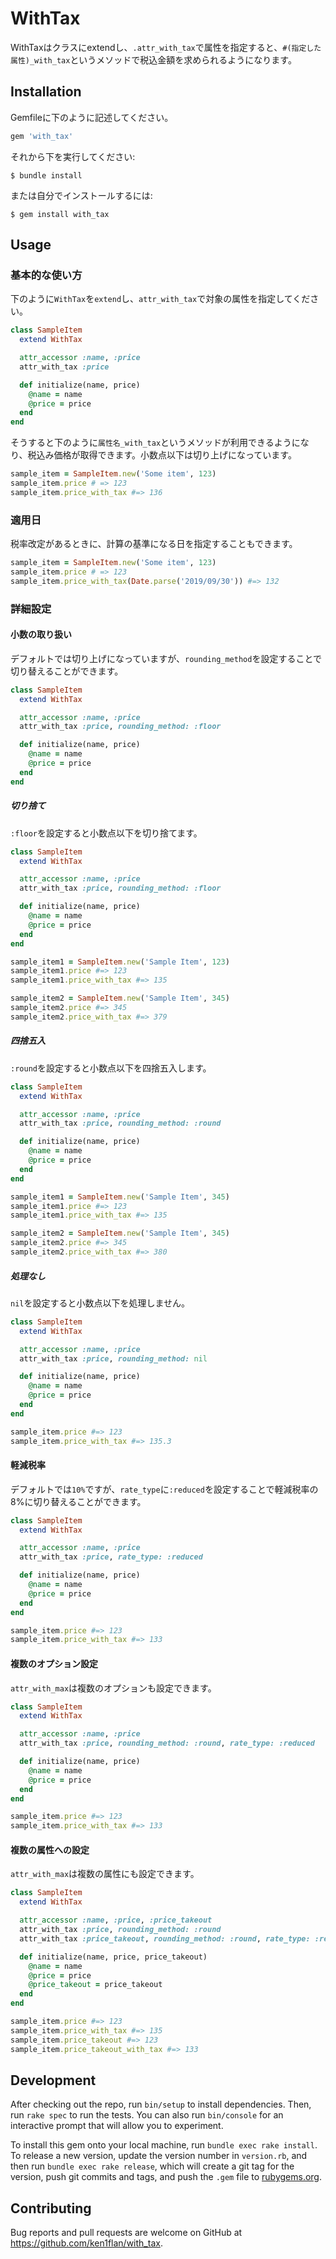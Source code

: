 # WithTax

WithTaxはクラスにextendし、`.attr_with_tax`で属性を指定すると、`#(指定した属性)_with_tax`というメソッドで税込金額を求められるようになります。

## Installation

Gemfileに下のように記述してください。

```ruby
gem 'with_tax'
```

それから下を実行してください:

```console
$ bundle install
```

または自分でインストールするには:

```console
$ gem install with_tax
```

## Usage

### 基本的な使い方

下のように`WithTax`を`extend`し、`attr_with_tax`で対象の属性を指定してください。

```ruby
class SampleItem
  extend WithTax

  attr_accessor :name, :price
  attr_with_tax :price

  def initialize(name, price)
    @name = name
    @price = price
  end
end
```

そうすると下のように`属性名_with_tax`というメソッドが利用できるようになり、税込み価格が取得できます。小数点以下は切り上げになっています。

```ruby
sample_item = SampleItem.new('Some item', 123)
sample_item.price # => 123
sample_item.price_with_tax #=> 136
```

### 適用日

税率改定があるときに、計算の基準になる日を指定することもできます。

```ruby
sample_item = SampleItem.new('Some item', 123)
sample_item.price # => 123
sample_item.price_with_tax(Date.parse('2019/09/30')) #=> 132
```

### 詳細設定

#### 小数の取り扱い

デフォルトでは切り上げになっていますが、`rounding_method`を設定することで切り替えることができます。

```ruby
class SampleItem
  extend WithTax

  attr_accessor :name, :price
  attr_with_tax :price, rounding_method: :floor

  def initialize(name, price)
    @name = name
    @price = price
  end
end
```

##### 切り捨て

`:floor`を設定すると小数点以下を切り捨てます。

```ruby
class SampleItem
  extend WithTax

  attr_accessor :name, :price
  attr_with_tax :price, rounding_method: :floor

  def initialize(name, price)
    @name = name
    @price = price
  end
end

sample_item1 = SampleItem.new('Sample Item', 123)
sample_item1.price #=> 123
sample_item1.price_with_tax #=> 135

sample_item2 = SampleItem.new('Sample Item', 345)
sample_item2.price #=> 345
sample_item2.price_with_tax #=> 379
```

##### 四捨五入

`:round`を設定すると小数点以下を四捨五入します。

```ruby
class SampleItem
  extend WithTax

  attr_accessor :name, :price
  attr_with_tax :price, rounding_method: :round

  def initialize(name, price)
    @name = name
    @price = price
  end
end

sample_item1 = SampleItem.new('Sample Item', 345)
sample_item1.price #=> 123
sample_item1.price_with_tax #=> 135

sample_item2 = SampleItem.new('Sample Item', 345)
sample_item2.price #=> 345
sample_item2.price_with_tax #=> 380
```

##### 処理なし

`nil`を設定すると小数点以下を処理しません。

```ruby
class SampleItem
  extend WithTax

  attr_accessor :name, :price
  attr_with_tax :price, rounding_method: nil

  def initialize(name, price)
    @name = name
    @price = price
  end
end

sample_item.price #=> 123
sample_item.price_with_tax #=> 135.3
```

#### 軽減税率

デフォルトでは`10%`ですが、`rate_type`に`:reduced`を設定することで軽減税率の8%に切り替えることができます。

```ruby
class SampleItem
  extend WithTax

  attr_accessor :name, :price
  attr_with_tax :price, rate_type: :reduced

  def initialize(name, price)
    @name = name
    @price = price
  end
end
```

```ruby
sample_item.price #=> 123
sample_item.price_with_tax #=> 133
```

#### 複数のオプション設定

`attr_with_max`は複数のオプションも設定できます。

```ruby
class SampleItem
  extend WithTax

  attr_accessor :name, :price
  attr_with_tax :price, rounding_method: :round, rate_type: :reduced

  def initialize(name, price)
    @name = name
    @price = price
  end
end
```

```ruby
sample_item.price #=> 123
sample_item.price_with_tax #=> 133
```

#### 複数の属性への設定

`attr_with_max`は複数の属性にも設定できます。

```ruby
class SampleItem
  extend WithTax

  attr_accessor :name, :price, :price_takeout
  attr_with_tax :price, rounding_method: :round
  attr_with_tax :price_takeout, rounding_method: :round, rate_type: :reduced

  def initialize(name, price, price_takeout)
    @name = name
    @price = price
    @price_takeout = price_takeout
  end
end
```

```ruby
sample_item.price #=> 123
sample_item.price_with_tax #=> 135
sample_item.price_takeout #=> 123
sample_item.price_takeout_with_tax #=> 133
```

## Development

After checking out the repo, run `bin/setup` to install dependencies. Then, run `rake spec` to run the tests. You can also run `bin/console` for an interactive prompt that will allow you to experiment.

To install this gem onto your local machine, run `bundle exec rake install`. To release a new version, update the version number in `version.rb`, and then run `bundle exec rake release`, which will create a git tag for the version, push git commits and tags, and push the `.gem` file to [rubygems.org](https://rubygems.org).

## Contributing

Bug reports and pull requests are welcome on GitHub at https://github.com/ken1flan/with_tax.

